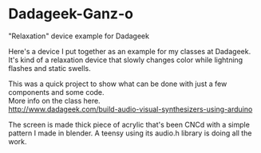 # Dadageek-Ganz-o
"Relaxation" device example for Dadageek </br>

Here's a device I put together as an example for my classes at Dadageek. </br>
It's kind of a relaxation device that slowly changes color while lightning flashes and static swells. </br>

This was a quick project to show what can be done with just a few components and some code.</br>
More info on the class here. </br>
http://www.dadageek.com/build-audio-visual-synthesizers-using-arduino</br>

The screen is made thick piece of acrylic that's been CNCd with a simple pattern I made in blender. A teensy using its audio.h library is doing all the work.</br>
